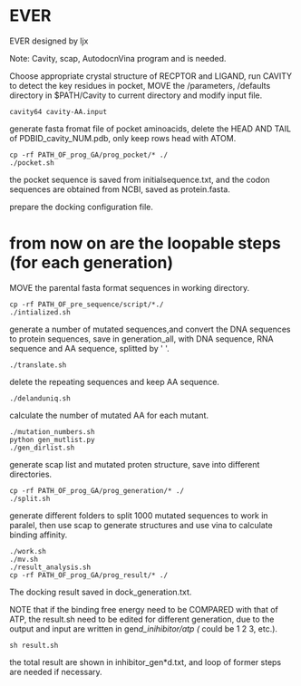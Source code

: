 # EVER
EVER designed by ljx

Note: Cavity, scap, AutodocnVina program and is needed.

Choose appropriate crystal structure of RECPTOR and LIGAND, run CAVITY to detect the key residues in pocket, MOVE the /parameters, /defaults directory in $PATH/Cavity to current directory and modify input file.
```
cavity64 cavity-AA.input
```
generate fasta fromat file of pocket aminoacids, delete the HEAD AND TAIL of PDBID_cavity_NUM.pdb, only keep rows head with ATOM.
```
cp -rf PATH_OF_prog_GA/prog_pocket/* ./
./pocket.sh
```
the pocket sequence is saved from initialsequence.txt, and the codon sequences are obtained from NCBI, saved as protein.fasta.

prepare the docking configuration file.
# from now on are the loopable steps (for each generation) 
MOVE the parental fasta format sequences in working directory.
```
cp -rf PATH_OF_pre_sequence/script/*./
./intialized.sh
```
generate a number of mutated sequences,and convert the DNA sequences to protein sequences, save in generation_all, with DNA sequence, RNA sequence and AA sequence, splitted by ' '.
```
./translate.sh
```
delete the repeating sequences and keep AA sequence.
```
./delanduniq.sh
```
calculate the number of mutated AA for each mutant.
```
./mutation_numbers.sh
python gen_mutlist.py
./gen_dirlist.sh
```
generate scap list and mutated proten structure, save into different directories.
```
cp -rf PATH_OF_prog_GA/prog_generation/* ./
./split.sh
```
generate different folders to split 1000 mutated sequences to work in paralel, then use scap to generate structures and use vina to calculate binding affinity. 
```
./work.sh
./mv.sh
./result_analysis.sh
cp -rf PATH_OF_prog_GA/prog_result/* ./
```
The docking result saved in dock_generation.txt.

NOTE that if the binding free energy need to be COMPARED with that of ATP, the result.sh need to be edited for different generation, due to the output and input are written in gen*d_inihibitor/atp (* could be 1 2 3, etc.).
```
sh result.sh
```
the total result are shown in inhibitor_gen*d.txt, and loop of former steps are needed if necessary.
